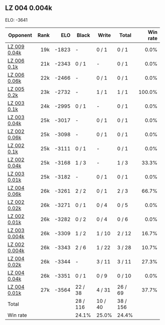 ## LZ 004 0.004k ##

ELO: -3641

Opponent | Rank | ELO | Black | Write | Total | Win rate
---------|-----:|----:|-------|-------|-------|-------:
[LZ 009 0.04k](LZ%20009%200.04k.md) | 19k | -1823 | - | 0 / 1 | 0 / 1 | 0.0%
[LZ 006 0.1k](LZ%20006%200.1k.md) | 21k | -2343 | 0 / 1 | - | 0 / 1 | 0.0%
[LZ 006 0.06k](LZ%20006%200.06k.md) | 22k | -2466 | - | 0 / 1 | 0 / 1 | 0.0%
[LZ 005 0.2k](LZ%20005%200.2k.md) | 23k | -2732 | - | 1 / 1 | 1 / 1 | 100.0%
[LZ 003 0.1k](LZ%20003%200.1k.md) | 24k | -2995 | 0 / 1 | - | 0 / 1 | 0.0%
[LZ 003 0.04k](LZ%20003%200.04k.md) | 25k | -3017 | - | 0 / 1 | 0 / 1 | 0.0%
[LZ 002 0.06k](LZ%20002%200.06k.md) | 25k | -3098 | - | 0 / 1 | 0 / 1 | 0.0%
[LZ 002 0.1k](LZ%20002%200.1k.md) | 25k | -3111 | 0 / 1 | - | 0 / 1 | 0.0%
[LZ 002 0.04k](LZ%20002%200.04k.md) | 25k | -3168 | 1 / 3 | - | 1 / 3 | 33.3%
[LZ 003 0.01k](LZ%20003%200.01k.md) | 25k | -3182 | - | 0 / 1 | 0 / 1 | 0.0%
[LZ 004 0.06k](LZ%20004%200.06k.md) | 26k | -3261 | 2 / 2 | 0 / 1 | 2 / 3 | 66.7%
[LZ 002 0.02k](LZ%20002%200.02k.md) | 26k | -3271 | 0 / 1 | 0 / 4 | 0 / 5 | 0.0%
[LZ 002 0.01k](LZ%20002%200.01k.md) | 26k | -3282 | 0 / 2 | 0 / 4 | 0 / 6 | 0.0%
[LZ 003 0.004k](LZ%20003%200.004k.md) | 26k | -3309 | 1 / 2 | 1 / 10 | 2 / 12 | 16.7%
[LZ 002 0.004k](LZ%20002%200.004k.md) | 26k | -3343 | 2 / 6 | 1 / 22 | 3 / 28 | 10.7%
[LZ 004 0.02k](LZ%20004%200.02k.md) | 26k | -3344 | - | 3 / 11 | 3 / 11 | 27.3%
[LZ 004 0.04k](LZ%20004%200.04k.md) | 26k | -3351 | 0 / 1 | 0 / 9 | 0 / 10 | 0.0%
[LZ 004 0.01k](LZ%20004%200.01k.md) | 27k | -3564 | 22 / 38 | 4 / 31 | 26 / 69 | 37.7%
Total | | | 28 / 116 | 10 / 40 | 38 / 156 | 
Win rate| | | 24.1% | 25.0% | 24.4% | 
